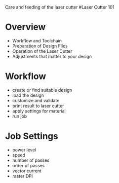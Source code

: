 Care and feeding of the laser cutter
#Laser Cutter 101


# Overview
* Workflow and Toolchain
* Preparation of Design Files
* Operation of the Laser Cutter
* Adjustments that matter to your design


# Workflow
* create or find suitable design
* load the design 
* customize and validate
* print result to laser cutter 
* apply settings for material
* run job


# Job Settings
* power level
* speed
* number of passes
* order of passes
* vector current
* raster DPI

